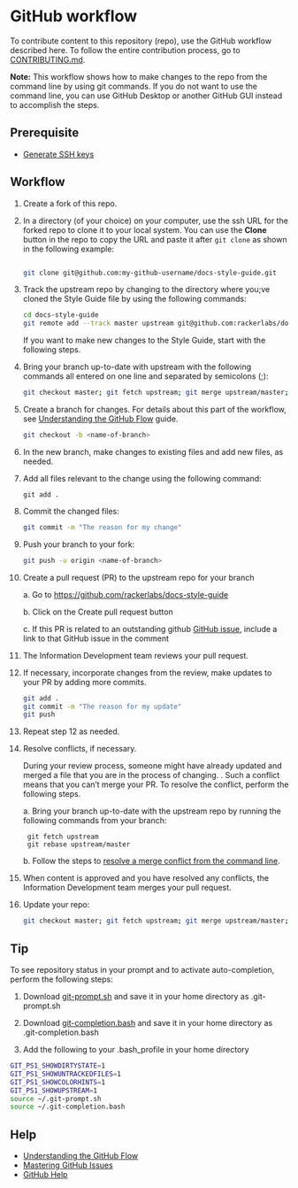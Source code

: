 # GitHub workflow

To contribute content to this repository (repo), use the GitHub workflow described here.
To follow the entire contribution process, go to
[CONTRIBUTING.md](CONTRIBUTING.md).

**Note:** This workflow shows how to make changes to the repo from the command line by
using git commands. If you do not want to use the command line, you can use GitHub Desktop
or another GitHub GUI instead to accomplish the steps.


## Prerequisite

* [Generate SSH keys](https://help.github.com/articles/generating-ssh-keys/)

## Workflow

1. Create a fork of this repo.

2. In a directory (of your choice) on your computer, use the ssh URL for the
   forked repo to clone it to your local system. You can use the **Clone**
   button in the repo to copy the URL and paste it after `git clone` as shown
   in the following example:

    ```bash

    git clone git@github.com:my-github-username/docs-style-guide.git

    ```

3. Track the upstream repo by changing to the directory where you;ve cloned the Style Guide file by using the following commands:

    ```bash
    cd docs-style-guide
    git remote add --track master upstream git@github.com:rackerlabs/docs-style-guide.git

    ```
    If you want to make new changes to the Style Guide, start with the
    following steps.

4.  Bring your branch up-to-date with upstream with the following commands all
    entered on one line and separated by semicolons (;):

    ```bash
    git checkout master; git fetch upstream; git merge upstream/master; git push origin master
    ```

5. Create a branch for changes. For details about this part of the workflow, see
   [Understanding the GitHub Flow](https://guides.github.com/introduction/flow/index.html)
   guide.

    ```bash
    git checkout -b <name-of-branch>
    ```

6. In the new branch, make changes to existing files and add new files, as needed.

7. Add all files relevant to the change using the following command:

   ```
   git add .
   ```

8. Commit the changed files:

    ```bash
    git commit -m "The reason for my change"
    ```

9. Push your branch to your fork:

    ```bash
    git push -u origin <name-of-branch>
    ```

10. Create a pull request (PR) to the upstream repo for your branch

    a. Go to https://github.com/rackerlabs/docs-style-guide

    b. Click on the Create pull request button

    c. If this PR is related to an outstanding github
      [GitHub issue](https://github.com/rackerlabs/docs-cloud-files/issues), include a link to that GitHub issue in the comment

11. The Information Development team reviews your pull request.

12. If necessary, incorporate changes from the review, make updates to your PR
    by adding more commits.

    ```bash
    git add .
    git commit -m "The reason for my update"
    git push
    ```
13. Repeat step 12 as needed.

14. Resolve conflicts, if necessary.

    During your review process, someone might have already updated and merged
    a file that you are in the process of changing. . Such a conflict means
    that you can’t merge your PR. To resolve the conflict, perform the
    following steps.

    a. Bring your branch up-to-date with the upstream repo by running the
       following commands from your branch:

       ```
        git fetch upstream
        git rebase upstream/master
       ```

    b. Follow the steps to [resolve a merge conflict from the command line](https://help.github.com/articles/resolving-a-merge-conflict-from-the-command-line/).

15. When content is approved and you have resolved any conflicts, the
    Information Development team merges your pull request.

16. Update your repo:

    ```bash
    git checkout master; git fetch upstream; git merge upstream/master; git push origin master
    ```

## Tip

To see repository status in your prompt and to activate auto-completion,
perform the following steps:

1. Download
[git-prompt.sh](https://raw.githubusercontent.com/git/git/master/contrib/completion/git-prompt.sh)
and save it in your home directory as .git-prompt.sh

1. Download
[git-completion.bash](https://github.com/git/git/blob/master/contrib/completion/git-completion.bash)
and save it in your home directory as .git-completion.bash

1. Add the following to your .bash_profile in your home directory

```bash
GIT_PS1_SHOWDIRTYSTATE=1
GIT_PS1_SHOWUNTRACKEDFILES=1
GIT_PS1_SHOWCOLORHINTS=1
GIT_PS1_SHOWUPSTREAM=1
source ~/.git-prompt.sh
source ~/.git-completion.bash
```

## Help

* [Understanding the GitHub Flow](https://guides.github.com/introduction/flow/index.html)
* [Mastering GitHub Issues](https://guides.github.com/features/issues/)
* [GitHub Help](https://help.github.com/)
